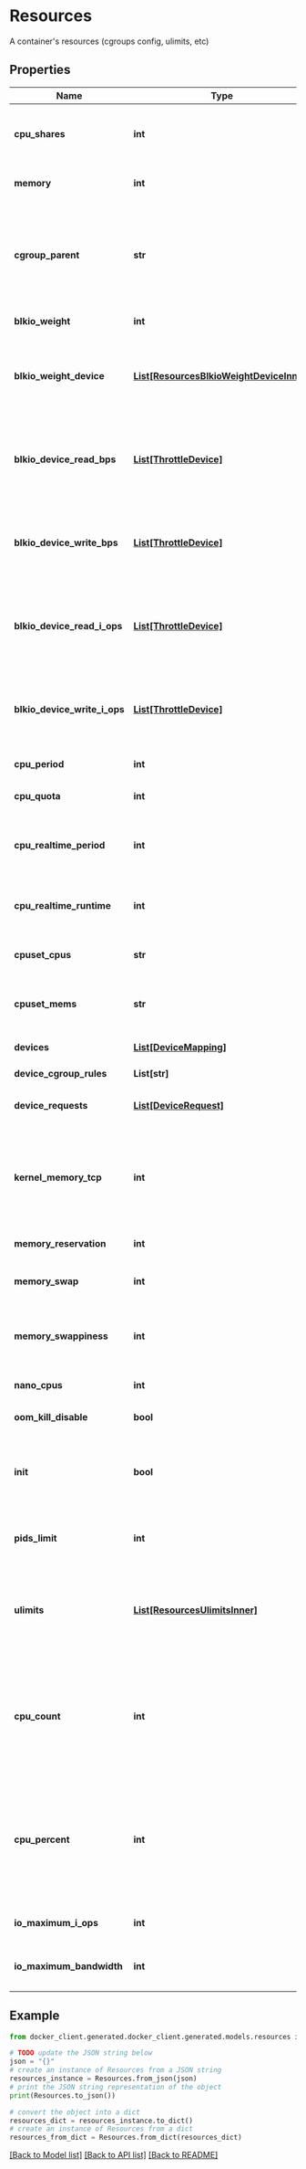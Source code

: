 # Resources

A container's resources (cgroups config, ulimits, etc)

## Properties

Name | Type | Description | Notes
------------ | ------------- | ------------- | -------------
**cpu_shares** | **int** | An integer value representing this container&#39;s relative CPU weight versus other containers.  | [optional] 
**memory** | **int** | Memory limit in bytes. | [optional] [default to 0]
**cgroup_parent** | **str** | Path to &#x60;cgroups&#x60; under which the container&#39;s &#x60;cgroup&#x60; is created. If the path is not absolute, the path is considered to be relative to the &#x60;cgroups&#x60; path of the init process. Cgroups are created if they do not already exist.  | [optional] 
**blkio_weight** | **int** | Block IO weight (relative weight). | [optional] 
**blkio_weight_device** | [**List[ResourcesBlkioWeightDeviceInner]**](ResourcesBlkioWeightDeviceInner.md) | Block IO weight (relative device weight) in the form:  &#x60;&#x60;&#x60; [{\&quot;Path\&quot;: \&quot;device_path\&quot;, \&quot;Weight\&quot;: weight}] &#x60;&#x60;&#x60;  | [optional] 
**blkio_device_read_bps** | [**List[ThrottleDevice]**](ThrottleDevice.md) | Limit read rate (bytes per second) from a device, in the form:  &#x60;&#x60;&#x60; [{\&quot;Path\&quot;: \&quot;device_path\&quot;, \&quot;Rate\&quot;: rate}] &#x60;&#x60;&#x60;  | [optional] 
**blkio_device_write_bps** | [**List[ThrottleDevice]**](ThrottleDevice.md) | Limit write rate (bytes per second) to a device, in the form:  &#x60;&#x60;&#x60; [{\&quot;Path\&quot;: \&quot;device_path\&quot;, \&quot;Rate\&quot;: rate}] &#x60;&#x60;&#x60;  | [optional] 
**blkio_device_read_i_ops** | [**List[ThrottleDevice]**](ThrottleDevice.md) | Limit read rate (IO per second) from a device, in the form:  &#x60;&#x60;&#x60; [{\&quot;Path\&quot;: \&quot;device_path\&quot;, \&quot;Rate\&quot;: rate}] &#x60;&#x60;&#x60;  | [optional] 
**blkio_device_write_i_ops** | [**List[ThrottleDevice]**](ThrottleDevice.md) | Limit write rate (IO per second) to a device, in the form:  &#x60;&#x60;&#x60; [{\&quot;Path\&quot;: \&quot;device_path\&quot;, \&quot;Rate\&quot;: rate}] &#x60;&#x60;&#x60;  | [optional] 
**cpu_period** | **int** | The length of a CPU period in microseconds. | [optional] 
**cpu_quota** | **int** | Microseconds of CPU time that the container can get in a CPU period.  | [optional] 
**cpu_realtime_period** | **int** | The length of a CPU real-time period in microseconds. Set to 0 to allocate no time allocated to real-time tasks.  | [optional] 
**cpu_realtime_runtime** | **int** | The length of a CPU real-time runtime in microseconds. Set to 0 to allocate no time allocated to real-time tasks.  | [optional] 
**cpuset_cpus** | **str** | CPUs in which to allow execution (e.g., &#x60;0-3&#x60;, &#x60;0,1&#x60;).  | [optional] 
**cpuset_mems** | **str** | Memory nodes (MEMs) in which to allow execution (0-3, 0,1). Only effective on NUMA systems.  | [optional] 
**devices** | [**List[DeviceMapping]**](DeviceMapping.md) | A list of devices to add to the container. | [optional] 
**device_cgroup_rules** | **List[str]** | a list of cgroup rules to apply to the container | [optional] 
**device_requests** | [**List[DeviceRequest]**](DeviceRequest.md) | A list of requests for devices to be sent to device drivers.  | [optional] 
**kernel_memory_tcp** | **int** | Hard limit for kernel TCP buffer memory (in bytes). Depending on the OCI runtime in use, this option may be ignored. It is no longer supported by the default (runc) runtime.  This field is omitted when empty.  | [optional] 
**memory_reservation** | **int** | Memory soft limit in bytes. | [optional] 
**memory_swap** | **int** | Total memory limit (memory + swap). Set as &#x60;-1&#x60; to enable unlimited swap.  | [optional] 
**memory_swappiness** | **int** | Tune a container&#39;s memory swappiness behavior. Accepts an integer between 0 and 100.  | [optional] 
**nano_cpus** | **int** | CPU quota in units of 10&lt;sup&gt;-9&lt;/sup&gt; CPUs. | [optional] 
**oom_kill_disable** | **bool** | Disable OOM Killer for the container. | [optional] 
**init** | **bool** | Run an init inside the container that forwards signals and reaps processes. This field is omitted if empty, and the default (as configured on the daemon) is used.  | [optional] 
**pids_limit** | **int** | Tune a container&#39;s PIDs limit. Set &#x60;0&#x60; or &#x60;-1&#x60; for unlimited, or &#x60;null&#x60; to not change.  | [optional] 
**ulimits** | [**List[ResourcesUlimitsInner]**](ResourcesUlimitsInner.md) | A list of resource limits to set in the container. For example:  &#x60;&#x60;&#x60; {\&quot;Name\&quot;: \&quot;nofile\&quot;, \&quot;Soft\&quot;: 1024, \&quot;Hard\&quot;: 2048} &#x60;&#x60;&#x60;  | [optional] 
**cpu_count** | **int** | The number of usable CPUs (Windows only).  On Windows Server containers, the processor resource controls are mutually exclusive. The order of precedence is &#x60;CPUCount&#x60; first, then &#x60;CPUShares&#x60;, and &#x60;CPUPercent&#x60; last.  | [optional] 
**cpu_percent** | **int** | The usable percentage of the available CPUs (Windows only).  On Windows Server containers, the processor resource controls are mutually exclusive. The order of precedence is &#x60;CPUCount&#x60; first, then &#x60;CPUShares&#x60;, and &#x60;CPUPercent&#x60; last.  | [optional] 
**io_maximum_i_ops** | **int** | Maximum IOps for the container system drive (Windows only) | [optional] 
**io_maximum_bandwidth** | **int** | Maximum IO in bytes per second for the container system drive (Windows only).  | [optional] 

## Example

```python
from docker_client.generated.docker_client.generated.models.resources import Resources

# TODO update the JSON string below
json = "{}"
# create an instance of Resources from a JSON string
resources_instance = Resources.from_json(json)
# print the JSON string representation of the object
print(Resources.to_json())

# convert the object into a dict
resources_dict = resources_instance.to_dict()
# create an instance of Resources from a dict
resources_from_dict = Resources.from_dict(resources_dict)
```
[[Back to Model list]](../README.md#documentation-for-models) [[Back to API list]](../README.md#documentation-for-api-endpoints) [[Back to README]](../README.md)


